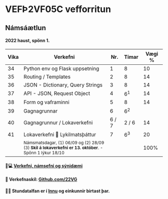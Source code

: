 # VEFÞ2VF05C vefforritun


## Námsáætlun 

#### 2022 haust, spönn 1. 

| Vika  | Verkefni  | Nr. | Tímar | Vægi % |
|---|---|---|---|---|
| 34  | Python env og Flask uppsetning  | 1  | 8 | 10 |
| 35  | Routing / Templates | 2 | 8  | 14  |
| 36  | JSON - Dictionary, 	Query Strings | 3  | 8  | 14  |
| 37  | API - JSON, Request Object | 4  | 6<sup>1</sup> | 14 |
| 38  | Form og vaframinni | 5  | 8  | 14  |
| 39  | Gagnagrunnar | 6  | 6<sup>2</sup>   |    |
| 40  | Gagnagrunnur / Lokaverkefni | 6 / 7  | 2 / 6 | 14  |
| 41  | Lokaverkefni 🔑 Lykilmatsþáttur | 7 | 6<sup>3</sup> | 20  |
|     | <sub>Námsmatsdagar, (1) 06/09 og (2) 28/09<br>(3) **Skil á lokaverkefni er 13. október**. - Spönn 1 lýkur  18/10 </sub> |  |  | 100%  |

<!--
#### 👋 [Undirbúningur og bjargir](https://github.com/vefumsjon/Namsefni/wiki)
-->
#### 🧙💻 [Verkefni, námsefni og sýnidæmi](https://github.com/vefumsjon/namsefni/)

#### 🌈 Verkefnaskil: [Github.com/22VG](https://github.com/22vg)

#### 🙋‍♀️ Stundatalfan er í [Innu](https://r.inna.is/) og einkunnir birtast þar.



